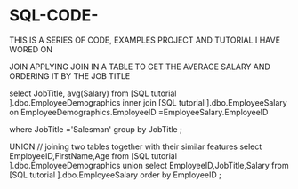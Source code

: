 # SQL-CODE-

THIS IS A SERIES OF CODE, EXAMPLES PROJECT AND TUTORIAL I HAVE WORED ON 



JOIN
APPLYING JOIN IN A TABLE TO GET THE AVERAGE SALARY AND ORDERING IT  BY THE JOB TITLE 

select JobTitle, avg(Salary)
from [SQL tutorial ].dbo.EmployeeDemographics
inner join [SQL tutorial ].dbo.EmployeeSalary
     on EmployeeDemographics.EmployeeID =EmployeeSalary.EmployeeID

where JobTitle ='Salesman'
group by JobTitle ;


UNION // joining two tables together with their similar features
select EmployeeID,FirstName,Age
from [SQL tutorial ].dbo.EmployeeDemographics
union 
select  EmployeeID,JobTitle,Salary
from
[SQL tutorial ].dbo.EmployeeSalary
order by EmployeeID ;

